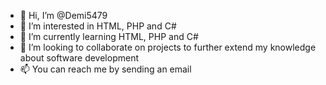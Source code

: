 - 👋 Hi, I’m @Demi5479
- 👀 I’m interested in HTML, PHP and C#
- 🌱 I’m currently learning HTML, PHP and C#
- 💞️ I’m looking to collaborate on projects to further extend my knowledge about software development
- 📫 You can reach me by sending an email

<!---
Demi5479/Demi5479 is a ✨ special ✨ repository because its `README.md` (this file) appears on your GitHub profile.
You can click the Preview link to take a look at your changes.
--->
